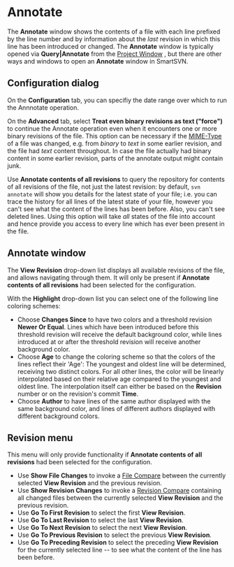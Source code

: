 # Annotate

The **Annotate** window shows the contents of a file with each line
prefixed by the line number and by information about the *last* revision
in which this line has been introduced or changed. The **Annotate**
window is typically opened via **Query\|Annotate** from the [Project Window](Project-Window.md#ProjectWindow-project-window) , but
there are other ways and windows to open an **Annotate** window in
SmartSVN.

## Configuration dialog

On the **Configuration** tab, you can specifiy the date range over which
to run the Annnotate operation.

On the **Advanced** tab, select **Treat even binary revisions as text
("force")** to continue the Annotate operation even when it encounters
one or more binary revisions of the file. This option can be necessary
if the
[MIME-Type](https://www.syntevo.com/doc/display/SUWIP/MIME-Type#MIME-Type-commands.mime-type)
of a file was changed, e.g. from *binary* to *text* in some earlier
revision, and the file had *text* content throughout. In case the file
actually had binary content in some earlier revision, parts of the
annotate output might contain junk.

Use **Annotate contents of all revisions** to query the repository for
contents of all revisions of the file, not just the latest revision: by
default, `svn annotate` will show you details for the latest state of
your file; i.e. you can trace the history for all lines of the latest
state of your file, however you can't see what the content of the lines
has been before. Also, you can't see deleted lines. Using this option
will take *all* states of the file into account and hence provide you
access to every line which has ever been present in the file.

## Annotate window

The **View Revision** drop-down list displays all available revisions of
the file, and allows navigating through them. It will only be present if
**Annotate contents of all revisions** had been selected for the
configuration.

With the **Highlight** drop-down list you can select one of the
following line coloring schemes:

-   Choose **Changes Since** to have two colors and a threshold revision
    **Newer Or Equal**. Lines which have been introduced before this
    threshold revision will receive the default background color, while
    lines introduced at or after the threshold revision will receive
    another background color.
-   Choose **Age** to change the coloring scheme so that the colors of
    the lines reflect their 'Age': The youngest and oldest line will be
    determined, receiving two distinct colors. For all other lines, the
    color will be linearly interpolated based on their relative age
    compared to the youngest and oldest line. The interpolation itself
    can either be based on the **Revision** number or on the revision's
    commit **Time**.
-   Choose **Author** to have lines of the same author displayed with
    the same background color, and lines of different authors displayed
    with different background colors.

## Revision menu

This menu will only provide functionality if **Annotate contents of all
revisions** had been selected for the configuration.

-   Use **Show File Changes** to invoke a [File Compare](File-Compare.md#FileCompare-file-compare)
    between the currently selected **View Revision** and the previous
    revision.
-   Use **Show Revision Changes** to invoke a [Revision Compare](Revision-Compare.md#RevisionCompare-revision-compare)
    containing all changed files between the currently selected **View
    Revision** and the previous revision.
-   Use **Go To First Revision** to select the first **View Revision**.
-   Use **Go To Last Revision** to select the last **View Revision**.
-   Use **Go To Next Revision** to select the next **View Revision**.
-   Use **Go To Previous Revision** to select the previous **View
    Revision**.
-   Use **Go To Preceding Revision** to select the preceding **View
    Revision** for the currently selected line -- to see what the
    content of the line has been before.
